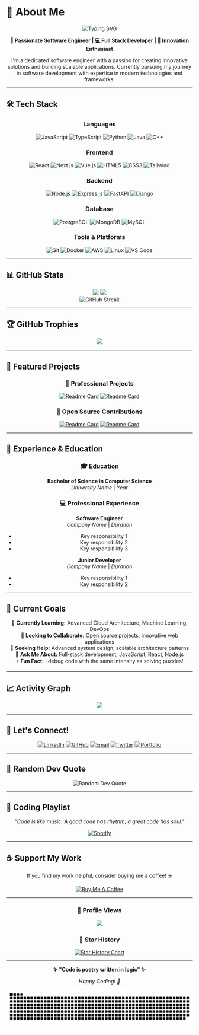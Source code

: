 # 💫 About Me

<div align="center">
  <img src="https://readme-typing-svg.herokuapp.com?font=Fira+Code&weight=600&size=28&duration=4000&pause=1000&color=58A6FF&center=true&vCenter=true&width=600&lines=Software+Engineer;Full+Stack+Developer;Problem+Solver;Tech+Enthusiast" alt="Typing SVG" />
</div>

<div align="center">
  <p>
    <strong>🚀 Passionate Software Engineer | 💻 Full Stack Developer | 🌟 Innovation Enthusiast</strong>
  </p>
  <p>
    I'm a dedicated software engineer with a passion for creating innovative solutions and building scalable applications. 
    Currently pursuing my journey in software development with expertise in modern technologies and frameworks.
  </p>
</div>

---

## 🛠️ Tech Stack

<div align="center">
  
### **Languages**
![JavaScript](https://img.shields.io/badge/JavaScript-F7DF1E?style=for-the-badge&logo=javascript&logoColor=black)
![TypeScript](https://img.shields.io/badge/TypeScript-007ACC?style=for-the-badge&logo=typescript&logoColor=white)
![Python](https://img.shields.io/badge/Python-3776AB?style=for-the-badge&logo=python&logoColor=white)
![Java](https://img.shields.io/badge/Java-ED8B00?style=for-the-badge&logo=java&logoColor=white)
![C++](https://img.shields.io/badge/C++-00599C?style=for-the-badge&logo=cplusplus&logoColor=white)

### **Frontend**
![React](https://img.shields.io/badge/React-20232A?style=for-the-badge&logo=react&logoColor=61DAFB)
![Next.js](https://img.shields.io/badge/Next.js-000000?style=for-the-badge&logo=nextdotjs&logoColor=white)
![Vue.js](https://img.shields.io/badge/Vue.js-35495E?style=for-the-badge&logo=vuedotjs&logoColor=4FC08D)
![HTML5](https://img.shields.io/badge/HTML5-E34F26?style=for-the-badge&logo=html5&logoColor=white)
![CSS3](https://img.shields.io/badge/CSS3-1572B6?style=for-the-badge&logo=css3&logoColor=white)
![Tailwind](https://img.shields.io/badge/Tailwind_CSS-38B2AC?style=for-the-badge&logo=tailwind-css&logoColor=white)

### **Backend**
![Node.js](https://img.shields.io/badge/Node.js-43853D?style=for-the-badge&logo=node.js&logoColor=white)
![Express.js](https://img.shields.io/badge/Express.js-404D59?style=for-the-badge&logo=express&logoColor=white)
![FastAPI](https://img.shields.io/badge/FastAPI-005571?style=for-the-badge&logo=fastapi)
![Django](https://img.shields.io/badge/Django-092E20?style=for-the-badge&logo=django&logoColor=white)

### **Database**
![PostgreSQL](https://img.shields.io/badge/PostgreSQL-316192?style=for-the-badge&logo=postgresql&logoColor=white)
![MongoDB](https://img.shields.io/badge/MongoDB-4EA94B?style=for-the-badge&logo=mongodb&logoColor=white)
![MySQL](https://img.shields.io/badge/MySQL-005C84?style=for-the-badge&logo=mysql&logoColor=white)

### **Tools & Platforms**
![Git](https://img.shields.io/badge/Git-F05032?style=for-the-badge&logo=git&logoColor=white)
![Docker](https://img.shields.io/badge/Docker-2496ED?style=for-the-badge&logo=docker&logoColor=white)
![AWS](https://img.shields.io/badge/AWS-232F3E?style=for-the-badge&logo=amazon-aws&logoColor=white)
![Linux](https://img.shields.io/badge/Linux-FCC624?style=for-the-badge&logo=linux&logoColor=black)
![VS Code](https://img.shields.io/badge/VS_Code-0078D4?style=for-the-badge&logo=visual%20studio%20code&logoColor=white)

</div>

---

## 📊 GitHub Stats

<div align="center">
  <img height="180em" src="https://github-readme-stats.vercel.app/api?username=Muhammad-Zeeshan10&show_icons=true&theme=tokyonight&include_all_commits=true&count_private=true"/>
  <img height="180em" src="https://github-readme-stats.vercel.app/api/top-langs/?username=Muhammad-Zeeshan10&layout=compact&langs_count=8&theme=tokyonight"/>
</div>

<div align="center">
  <img src="https://github-readme-streak-stats.herokuapp.com/?user=Muhammad-Zeeshan10&theme=tokyonight" alt="GitHub Streak"/>
</div>

---

## 🏆 GitHub Trophies

<div align="center">
  <img src="https://github-profile-trophy.vercel.app/?username=Muhammad-Zeeshan10&theme=tokyonight&no-frame=true&margin-w=15&margin-h=15&column=7"/>
</div>

---

## 🚀 Featured Projects

<div align="center">
  
### 💼 Professional Projects
  
[![Readme Card](https://github-readme-stats.vercel.app/api/pin/?username=Muhammad-Zeeshan10&repo=project-name-1&theme=tokyonight)](https://github.com/Muhammad-Zeeshan10/project-name-1)
[![Readme Card](https://github-readme-stats.vercel.app/api/pin/?username=Muhammad-Zeeshan10&repo=project-name-2&theme=tokyonight)](https://github.com/Muhammad-Zeeshan10/project-name-2)

### 🔧 Open Source Contributions
  
[![Readme Card](https://github-readme-stats.vercel.app/api/pin/?username=Muhammad-Zeeshan10&repo=open-source-project-1&theme=tokyonight)](https://github.com/Muhammad-Zeeshan10/open-source-project-1)
[![Readme Card](https://github-readme-stats.vercel.app/api/pin/?username=Muhammad-Zeeshan10&repo=open-source-project-2&theme=tokyonight)](https://github.com/Muhammad-Zeeshan10/open-source-project-2)

</div>

---

## 💼 Experience & Education

<div align="center">

### 🎓 Education
**Bachelor of Science in Computer Science**  
*University Name* | *Year*

### 💻 Professional Experience
**Software Engineer**  
*Company Name* | *Duration*  
- Key responsibility 1
- Key responsibility 2
- Key responsibility 3

**Junior Developer**  
*Company Name* | *Duration*  
- Key responsibility 1
- Key responsibility 2

</div>

---

## 🎯 Current Goals

<div align="center">
  
🌱 **Currently Learning:** Advanced Cloud Architecture, Machine Learning, DevOps  
👯 **Looking to Collaborate:** Open source projects, innovative web applications  
🤔 **Seeking Help:** Advanced system design, scalable architecture patterns  
💬 **Ask Me About:** Full-stack development, JavaScript, React, Node.js  
⚡ **Fun Fact:** I debug code with the same intensity as solving puzzles!

</div>

---

## 📈 Activity Graph

<div align="center">
  <img src="https://github-readme-activity-graph.vercel.app/graph?username=Muhammad-Zeeshan10&bg_color=1a1b27&color=70a5fd&line=70a5fd&point=f0f6fc&area=true&hide_border=true"/>
</div>

---

## 🤝 Let's Connect!

<div align="center">
  
[![LinkedIn](https://img.shields.io/badge/LinkedIn-0077B5?style=for-the-badge&logo=linkedin&logoColor=white)](https://linkedin.com/in/zeeshan-nazim)
[![GitHub](https://img.shields.io/badge/GitHub-100000?style=for-the-badge&logo=github&logoColor=white)](https://github.com/Muhammad-Zeeshan10)
[![Email](https://img.shields.io/badge/Email-D14836?style=for-the-badge&logo=gmail&logoColor=white)](mailto:zeeshannazim115@gmail.com)
[![Twitter](https://img.shields.io/badge/Twitter-1DA1F2?style=for-the-badge&logo=twitter&logoColor=white)](https://twitter.com/your-handle)
[![Portfolio](https://img.shields.io/badge/Portfolio-FF5722?style=for-the-badge&logo=google-chrome&logoColor=white)](https://your-portfolio-url.com)

</div>

---

## 🎨 Random Dev Quote

<div align="center">
  <img src="https://quotes-github-readme.vercel.app/api?type=horizontal&theme=tokyonight" alt="Random Dev Quote"/>
</div>

---

## 🎵 Coding Playlist

<div align="center">
  
*"Code is like music. A good code has rhythm, a great code has soul."*

[![Spotify](https://img.shields.io/badge/Spotify-1ED760?style=for-the-badge&logo=spotify&logoColor=white)](https://open.spotify.com/your-playlist)

</div>

---

## ☕ Support My Work

<div align="center">
  
If you find my work helpful, consider buying me a coffee! ☕

[![Buy Me A Coffee](https://img.shields.io/badge/Buy_Me_A_Coffee-FFDD00?style=for-the-badge&logo=buy-me-a-coffee&logoColor=black)](https://www.buymeacoffee.com/your-username)

</div>

---

<div align="center">
  
### 💭 Profile Views

![](https://komarev.com/ghpvc/?username=Muhammad-Zeeshan10&color=blueviolet&style=flat-square)

### 🌟 Star History

[![Star History Chart](https://api.star-history.com/svg?repos=Muhammad-Zeeshan10/your-main-repo&type=Date)](https://star-history.com/#Muhammad-Zeeshan10/your-main-repo&Date)

</div>

---

<div align="center">
  
**✨ "Code is poetry written in logic" ✨**

*Happy Coding! 🚀*

</div>

<!-- GitHub README Footer -->
<div align="center">
  <img src="https://raw.githubusercontent.com/Platane/snk/output/github-contribution-grid-snake.svg" alt="Snake animation" />
</div>
